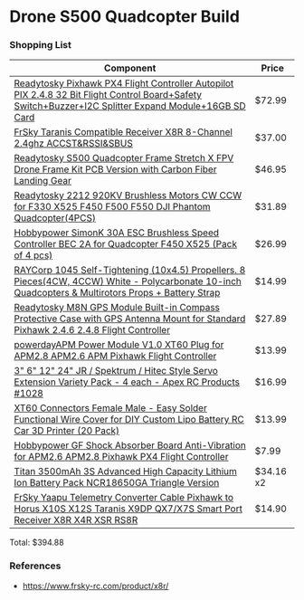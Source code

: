 # Drone S500 Quadcopter Build

### Shopping List
 
| Component | Price |
| - | - |
| [Readytosky Pixhawk PX4 Flight Controller Autopilot PIX 2.4.8 32 Bit Flight Control Board+Safety Switch+Buzzer+I2C Splitter Expand Module+16GB SD Card ](https://www.amazon.com/gp/product/B07CHQ7SZ4) | $72.99 |
| [FrSky Taranis Compatible Receiver X8R 8-Channel 2.4ghz ACCST&RSSI&SBUS](https://www.amazon.com/gp/product/B00RCAHHFM) | $37.00 |
| [Readytosky S500 Quadcopter Frame Stretch X FPV Drone Frame Kit PCB Version with Carbon Fiber Landing Gear](https://www.amazon.com/gp/product/B01N0AX1MZ) | $46.95 |
| [Readytosky 2212 920KV Brushless Motors CW CCW for F330 X525 F450 F500 F550 DJI Phantom Quadcopter(4PCS)](https://www.amazon.com/gp/product/B075DD16LK) | $31.89 |
| [Hobbypower SimonK 30A ESC Brushless Speed Controller BEC 2A for Quadcopter F450 X525 (Pack of 4 pcs)](https://www.amazon.com/gp/product/B00QRR7N32) | $26.99 |
| [RAYCorp 1045 Self-Tightening (10x4.5) Propellers. 8 Pieces(4CW, 4CCW) White - Polycarbonate 10-inch Quadcopters & Multirotors Props + Battery Strap ](https://www.amazon.com/gp/product/B07H1HXCGJ/) | $14.99 |
| [Readytosky M8N GPS Module Built-in Compass Protective Case with GPS Antenna Mount for Standard Pixhawk 2.4.6 2.4.8 Flight Controller](https://www.amazon.com/gp/product/B01KK9A8QG) | $27.89 |
| [powerdayAPM Power Module V1.0 XT60 Plug for APM2.8 APM2.6 APM Pixhawk Flight Controller](https://www.amazon.com/gp/product/B01CN62MZE) | $13.99 |
| [3" 6" 12" 24" JR / Spektrum / Hitec Style Servo Extension Variety Pack - 4 each - Apex RC Products #1028 ](https://www.amazon.com/gp/product/B01JKCKB8O/) | $16.99 |
| [XT60 Connectors Female Male - Easy Solder Functional Wire Cover for DIY Custom Lipo Battery RC Car 3D Printer (20 Pack)](https://www.amazon.com/gp/product/B07CWF8CRX/ref=ppx_yo_dt_b_asin_title_o06_s00?ie=UTF8&psc=1) | $13.99 | 
| [Hobbypower GF Shock Absorber Board Anti-Vibration for APM2.6 APM2.8 Pixhawk PX4 Flight Controller](https://www.amazon.com/gp/product/B01MQGPOFQ/ref=ppx_yo_dt_b_asin_title_o07_s00?ie=UTF8&psc=1) | $7.99 |
| [Titan 3500mAh 3S Advanced High Capacity Lithium Ion Battery Pack NCR18650GA Triangle Version ](https://www.amazon.com/gp/product/B01E0KSSZO/) | $34.16 x2 | 
| [FrSky Yaapu Telemetry Converter Cable Pixhawk to Horus X10S X12S Taranis X9DP QX7/X7S Smart Port Receiver X8R X4R XSR RS8R ](https://www.amazon.com/gp/product/B07KJFWTCB) | $14.90 |

Total: $394.88

### References

- https://www.frsky-rc.com/product/x8r/

